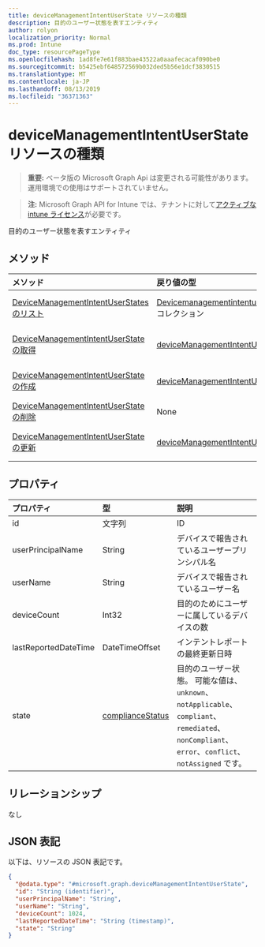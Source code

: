 ```yaml
---
title: deviceManagementIntentUserState リソースの種類
description: 目的のユーザー状態を表すエンティティ
author: rolyon
localization_priority: Normal
ms.prod: Intune
doc_type: resourcePageType
ms.openlocfilehash: 1ad8fe7e61f883bae43522a0aaafecacaf090be0
ms.sourcegitcommit: b5425ebf648572569b032ded5b56e1dcf3830515
ms.translationtype: MT
ms.contentlocale: ja-JP
ms.lasthandoff: 08/13/2019
ms.locfileid: "36371363"
---
```

# <a name="devicemanagementintentuserstate-resource-type"></a>deviceManagementIntentUserState リソースの種類

> **重要:** ベータ版の Microsoft Graph Api は変更される可能性があります。運用環境での使用はサポートされていません。

> **注:** Microsoft Graph API for Intune では、テナントに対して[アクティブな intune ライセンス](https://go.microsoft.com/fwlink/?linkid=839381)が必要です。

目的のユーザー状態を表すエンティティ

## <a name="methods"></a>メソッド
|メソッド|戻り値の型|説明|
|:---|:---|:---|
|[DeviceManagementIntentUserStates のリスト](../api/intune-deviceintent-devicemanagementintentuserstate-list.md)|[Devicemanagementintentuserstate](../resources/intune-deviceintent-devicemanagementintentuserstate.md)コレクション|[Devicemanagementintentuserstate](../resources/intune-deviceintent-devicemanagementintentuserstate.md)オブジェクトのプロパティとリレーションシップをリストします。|
|[DeviceManagementIntentUserState の取得](../api/intune-deviceintent-devicemanagementintentuserstate-get.md)|[deviceManagementIntentUserState](../resources/intune-deviceintent-devicemanagementintentuserstate.md)|[Devicemanagementintentuserstate](../resources/intune-deviceintent-devicemanagementintentuserstate.md)オブジェクトのプロパティとリレーションシップを読み取ります。|
|[DeviceManagementIntentUserState の作成](../api/intune-deviceintent-devicemanagementintentuserstate-create.md)|[deviceManagementIntentUserState](../resources/intune-deviceintent-devicemanagementintentuserstate.md)|新しい[Devicemanagementintentuserstate](../resources/intune-deviceintent-devicemanagementintentuserstate.md)オブジェクトを作成します。|
|[DeviceManagementIntentUserState の削除](../api/intune-deviceintent-devicemanagementintentuserstate-delete.md)|None|[Devicemanagementintentuserstate](../resources/intune-deviceintent-devicemanagementintentuserstate.md)を削除します。|
|[DeviceManagementIntentUserState の更新](../api/intune-deviceintent-devicemanagementintentuserstate-update.md)|[deviceManagementIntentUserState](../resources/intune-deviceintent-devicemanagementintentuserstate.md)|[Devicemanagementintentuserstate](../resources/intune-deviceintent-devicemanagementintentuserstate.md)オブジェクトのプロパティを更新します。|

## <a name="properties"></a>プロパティ
|プロパティ|型|説明|
|:---|:---|:---|
|id|文字列|ID|
|userPrincipalName|String|デバイスで報告されているユーザープリンシパル名|
|userName|String|デバイスで報告されているユーザー名|
|deviceCount|Int32|目的のためにユーザーに属しているデバイスの数|
|lastReportedDateTime|DateTimeOffset|インテントレポートの最終更新日時|
|state|[complianceStatus](../resources/intune-shared-compliancestatus.md)|目的のユーザー状態。 可能な値は、`unknown`、`notApplicable`、`compliant`、`remediated`、`nonCompliant`、`error`、`conflict`、`notAssigned` です。|

## <a name="relationships"></a>リレーションシップ
なし

## <a name="json-representation"></a>JSON 表記
以下は、リソースの JSON 表記です。
<!-- {
  "blockType": "resource",
  "keyProperty": "id",
  "@odata.type": "microsoft.graph.deviceManagementIntentUserState"
}
-->
``` json
{
  "@odata.type": "#microsoft.graph.deviceManagementIntentUserState",
  "id": "String (identifier)",
  "userPrincipalName": "String",
  "userName": "String",
  "deviceCount": 1024,
  "lastReportedDateTime": "String (timestamp)",
  "state": "String"
}
```



